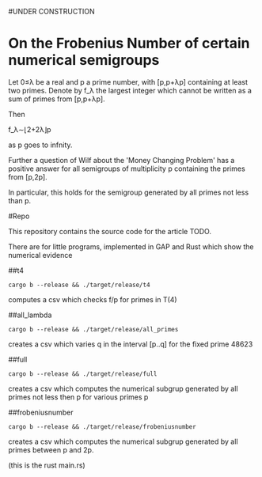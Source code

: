 #UNDER CONSTRUCTION

# On the Frobenius Number of certain numerical semigroups

Let 0≤λ be a real and p a prime number, 
with  [p,p+λp]  containing at least two primes. 
Denote by  f_λ the largest integer which 
cannot be written as a sum of primes from  [p,p+λp]. 

Then 

f_λ∼⌊2+2λ⌋p 

as p  goes to infnity.

Further a question of Wilf about 
the 'Money Changing Problem' has a 
positive answer for all semigroups of 
multiplicity  p  containing the primes 
from [p,2p]. 

In particular, this holds for the 
semigroup generated by all primes not less than p.

#Repo

This repository contains the source code for the 
article TODO.

There are for little programs, implemented in GAP and Rust
which show the numerical evidence 

##t4
```
cargo b --release && ./target/release/t4
```
computes a csv which checks f/p for primes in T(4)

##all_lambda
```
cargo b --release && ./target/release/all_primes
```
creates a csv which varies q in the 
interval [p..q] for the fixed prime 48623

##full
```
cargo b --release && ./target/release/full
```
creates a csv which computes the numerical
subgrup generated by all primes not less then
p for various primes p

##frobeniusnumber
```
cargo b --release && ./target/release/frobeniusnumber
```
creates a csv which computes the numerical
subgrup generated by all primes between 
p and 2p.

(this is the rust main.rs)